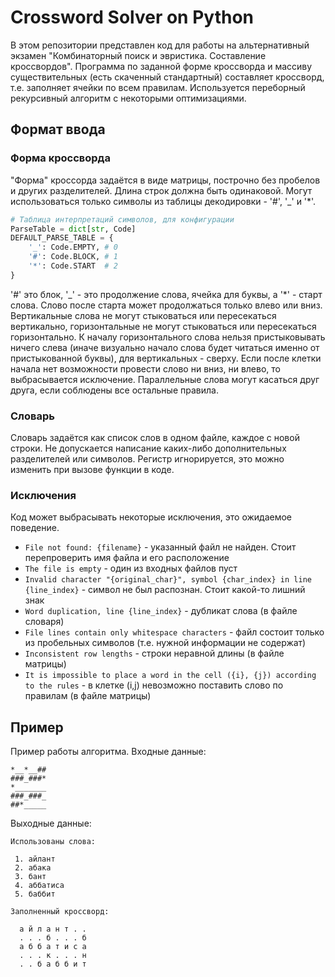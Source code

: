 # Crossword Solver on Python

В этом репозитории представлен код для работы на альтернативный экзамен "Комбинаторный поиск и эвристика. Составление кроссвордов".
Программа по заданной форме кроссворда и массиву существительных (есть скаченный стандартный) составляет кроссворд, т.е. заполняет ячейки по всем правилам.
Используется переборный рекурсивный алгоритм с некоторыми оптимизациями.

## Формат ввода

### Форма кроссворда
"Форма" кроссорда задаётся в виде матрицы, построчно без пробелов и других разделителей. Длина строк должна быть одинаковой.
Могут использоваться только символы из таблицы декодировки - '#', '_' и '*'.

```python
# Таблица интерпретаций символов, для конфигурации
ParseTable = dict[str, Code]
DEFAULT_PARSE_TABLE = {
    '_': Code.EMPTY, # 0
    '#': Code.BLOCK, # 1
    '*': Code.START  # 2
}
```

'#' это блок, '_' - это продолжение слова, ячейка для буквы, а '*' - старт слова.
Слово после старта может продолжаться только влево или вниз. Вертикальные слова не могут стыковаться или пересекаться вертикально, горизонтальные не могут стыковаться или пересекаться горизонтально.
К началу горизонтального слова нельзя пристыковывать ничего слева (иначе визуально начало слова будет читаться именно от пристыкованной буквы), для вертикальных - сверху.
Если после клетки начала нет возможности провести слово ни вниз, ни влево, то выбрасывается исключение.
Параллельные слова могут касаться друг друга, если соблюдены все остальные правила.

### Словарь
Словарь задаётся как список слов в одном файле, каждое с новой строки.
Не допускается написание каких-либо дополнительных разделителей или символов. Регистр игнорируется, это можно изменить при вызове функции в коде.

### Исключения

Код может выбрасывать некоторые исключения, это ожидаемое поведение.
- `File not found: {filename}` - указанный файл не найден. Стоит перепроверить имя файла и его расположение
- `The file is empty` - один из входных файлов пуст
- `Invalid character "{original_char}", symbol {char_index} in line {line_index}` - символ не был распознан. Стоит какой-то лишний знак
- `Word duplication, line {line_index}` - дубликат слова (в файле словаря)
- `File lines contain only whitespace characters` - файл состоит только из пробельных символов (т.е. нужной информации не содержат)
- `Inconsistent row lengths` - строки неравной длины (в файле матрицы)
- `It is impossible to place a word in the cell ({i}, {j}) according to the rules` - в клетке (i,j) невозможно поставить слово по правилам (в файле матрицы)

## Пример
Пример работы алгоритма.
Входные данные:
```
*__*__##
###_###*
*_______
###_###_
##*_____
```
Выходные данные:
```
Использованы слова:

 1. айлант
 2. абака
 3. бант
 4. аббатиса
 5. баббит

Заполненный кроссворд:

  а й л а н т . .
  . . . б . . . б
  а б б а т и с а
  . . . к . . . н
  . . б а б б и т
```
